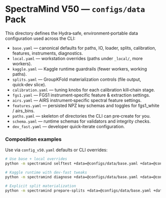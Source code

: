 # SpectraMind V50 — `configs/data` Pack

This directory defines the Hydra‑safe, environment‑portable data configuration used across the CLI:

- `base.yaml` — canonical defaults for paths, IO, loader, splits, calibration, features, instruments, diagnostics.  
- `local.yaml` — workstation overrides (paths under `_local/`, more workers).  
- `kaggle.yaml` — Kaggle runtime guardrails (fewer workers, working paths).  
- `splits.yaml` — GroupKFold materialization controls (file output, quick‑dev slice).  
- `calibration.yaml` — tuning knobs for each calibration kill‑chain stage.  
- `fgs1.yaml` — FGS1 instrument‑specific feature & extraction settings.  
- `airs.yaml` — AIRS instrument‑specific spectral feature settings.  
- `features.yaml` — persisted NPZ key schemas and toggles for fgs1_white / airs_bins.  
- `paths.yaml` — skeleton of directories the CLI can pre‑create for you.  
- `schema.yaml` — runtime schemas for validators and integrity checks.  
- `dev_fast.yaml` — developer quick‑iterate configuration.

### Composition examples

Use via `config_v50.yaml` defaults or CLI overrides:

```bash
# Use base + local overrides
python -m spectramind selftest +data=@configs/data/base.yaml +data=@configs/data/local.yaml

# Kaggle runtime with dev-fast tweaks
python -m spectramind diagnose +data=@configs/data/base.yaml +data=@configs/data/kaggle.yaml +data=@configs/data/dev_fast.yaml

# Explicit split materialization
python -m spectramind prepare-splits +data=@configs/data/base.yaml +data=@configs/data/splits.yaml
``` 
